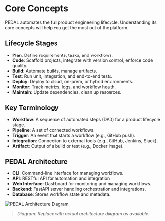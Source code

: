 # Core Concepts

PEDAL automates the full product engineering lifecycle. Understanding its core concepts will help you get the most out of the platform.

## Lifecycle Stages
- **Plan**: Define requirements, tasks, and workflows.
- **Code**: Scaffold projects, integrate with version control, enforce code quality.
- **Build**: Automate builds, manage artifacts.
- **Test**: Run unit, integration, and end-to-end tests.
- **Deploy**: Deploy to cloud, on-prem, or hybrid environments.
- **Monitor**: Track metrics, logs, and workflow health.
- **Maintain**: Update dependencies, clean up resources.

## Key Terminology
- **Workflow**: A sequence of automated steps (DAG) for a product lifecycle stage.
- **Pipeline**: A set of connected workflows.
- **Trigger**: An event that starts a workflow (e.g., GitHub push).
- **Integration**: Connection to external tools (e.g., GitHub, Jenkins, Slack).
- **Artifact**: Output of a build or test (e.g., Docker image).

## PEDAL Architecture
- **CLI**: Command-line interface for managing workflows.
- **API**: RESTful API for automation and integration.
- **Web Interface**: Dashboard for monitoring and managing workflows.
- **Backend**: FastAPI server handling orchestration and integrations.
- **Database**: Stores workflow state and metadata.

![PEDAL Architecture Diagram](../assets/architecture-diagram.png)

> _Diagram: Replace with actual architecture diagram as available._ 